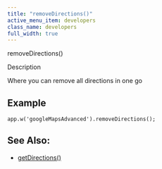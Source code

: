 ```yaml
---
title: "removeDirections()"
active_menu_item: developers
class_name: developers
full_width: true
---
```



removeDirections()

Description

Where you can remove all directions in one go

## Example

    app.w('googleMapsAdvanced').removeDirections();
   

## See Also:

 - [getDirections()](getdirections)

